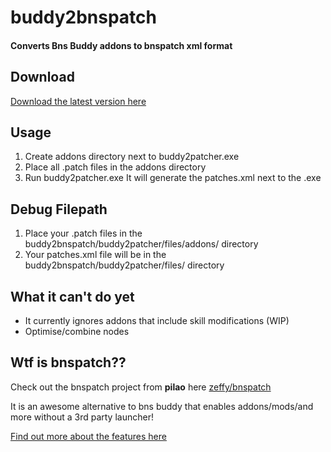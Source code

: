 # buddy2bnspatch
#### Converts Bns Buddy addons to bnspatch xml format

## Download
[Download the latest version here](https://github.com/leanleon93/buddy2bnspatch/releases/latest)

## Usage 
1. Create addons directory next to buddy2patcher.exe
2. Place all .patch files in the addons directory
3. Run buddy2patcher.exe
It will generate the patches.xml next to the .exe

## Debug Filepath
1. Place your .patch files in the buddy2bnspatch/buddy2patcher/files/addons/ directory
2. Your patches.xml file will be in the buddy2bnspatch/buddy2patcher/files/ directory

## What it can't do yet
- It currently ignores addons that include skill modifications (WIP)
- Optimise/combine nodes

## Wtf is bnspatch??
Check out the bnspatch project from **pilao** here [zeffy/bnspatch](https://github.com/zeffy/bnspatch)

It is an awesome alternative to bns buddy that enables addons/mods/and more without a 3rd party launcher!

[Find out more about the features here](https://github.com/zeffy/bnspatch/projects)
